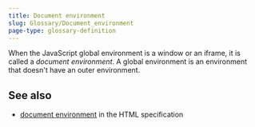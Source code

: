 ```yaml
---
title: Document environment
slug: Glossary/Document_environment
page-type: glossary-definition
---
```


When the JavaScript global environment is a window or an iframe, it is called a _document environment_. A global environment is an environment that doesn't have an outer environment.

## See also

- [document environment](https://html.spec.whatwg.org/multipage/webappapis.html#document-environment) in the HTML specification
